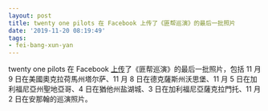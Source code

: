 ```yaml
---
layout: post
title: twenty one pilots 在 Facebook 上传了《匪帮巡演》的最后一批照片
date: '2019-11-20 08:19:49'
tags:
- fei-bang-xun-yan
---
```


twenty one pilots 在 Facebook [上传](https://www.facebook.com/pg/twentyonepilots/photos/?tab=album&album_id=10156220226811148)了《匪帮巡演》的最后一批照片，包括 11 月 9 日在美國奧克拉荷馬州塔尔萨、11 月 8 日在德克薩斯州沃思堡、11 月 5 日在加利福尼亞州聖地亞哥、4 日在猶他州盐湖城、3 日在加利福尼亞薩克拉門托、11 月 2 日在安那翰的巡演照片。

